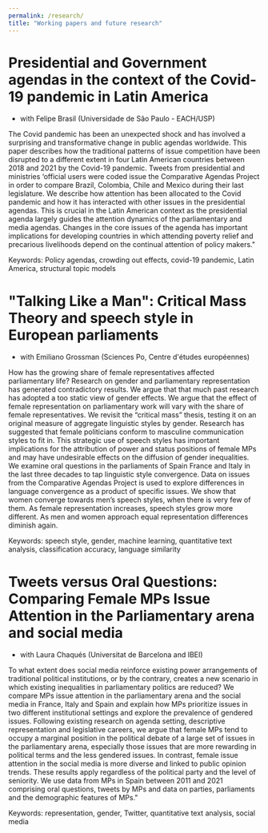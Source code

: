 ```yaml
---
permalink: /research/
title: "Working papers and future research"
---
```


Presidential and Government agendas in the context of the Covid-19 pandemic in Latin America
======
* with Felipe Brasil (Universidade de São Paulo - EACH/USP)

The Covid pandemic has been an unexpected shock and has involved a surprising and transformative change in public agendas worldwide. This paper describes how the traditional patterns of issue competition have been disrupted to a different extent in four Latin American countries between 2018 and 2021 by the Covid-19 pandemic. Tweets from presidential and ministries ‘official users were coded issue the Comparative Agendas Project in order to compare Brazil, Colombia, Chile and Mexico during their last legislature. We describe how attention has been allocated to the Covid pandemic and how it has interacted with other issues in the presidential agendas. This is crucial in the Latin American context as the presidential agenda largely guides the attention dynamics of the parliamentary and media agendas. Changes in the core issues of the agenda has important implications for developing countries in which attending poverty relief and precarious livelihoods depend on the continual attention of policy makers."

Keywords: Policy agendas, crowding out effects, covid-19 pandemic, Latin America, structural topic models

"Talking Like a Man": Critical Mass Theory and speech style in European parliaments
======
* with Emiliano Grossman (Sciences Po, Centre d'études européennes)

How has the growing share of female representatives affected parliamentary life? Research on gender and parliamentary representation has generated contradictory results. We argue that that much past research has adopted a too static view of gender effects. We argue that the effect of female representation on parliamentary work will vary with the share of female representatives. We revisit the “critical mass” thesis, testing it on an original measure of aggregate linguistic styles by gender. Research has suggested that female politicians conform to masculine communication styles to fit in. This strategic use of speech styles has important implications for the attribution of power and status positions of female MPs and may have undesirable effects on the diffusion of gender inequalities. We examine oral questions in the parliaments of Spain France and Italy in the last three decades to tap linguistic style convergence. Data on issues from the Comparative Agendas Project is used to explore differences in language convergence as a product of specific issues. We show that women converge towards men’s speech styles, when there is very few of them. As female representation increases, speech styles grow more different. As men and women approach equal representation differences diminish again.

Keywords: speech style, gender, machine learning, quantitative text analysis, classification accuracy, language similarity

Tweets versus Oral Questions: Comparing Female MPs Issue Attention in the Parliamentary arena and social media
======
* with Laura Chaqués (Universitat de Barcelona and IBEI)

To what extent does social media reinforce existing power arrangements of traditional political institutions, or by the contrary, creates a new scenario in which existing inequalities in parliamentary politics are reduced? We compare MPs issue attention in the parliamentary arena and the social media in France, Italy and Spain and explain how MPs prioritize issues in two different institutional settings and explore the prevalence of gendered issues. Following existing research on agenda setting, descriptive representation and legislative careers, we argue that female MPs tend to occupy a marginal position in the political debate of a large set of issues in the parliamentary arena, especially those issues that are more rewarding in political terms and the less gendered issues. In contrast, female issue attention in the social media is more diverse and linked to public opinion trends. These results apply regardless of the political party and the level of seniority. We use data from MPs in Spain between 2011 and 2021 comprising oral questions, tweets by MPs and data on parties, parliaments and the demographic features of MPs."

Keywords: representation, gender, Twitter, quantitative text analysis, social media
